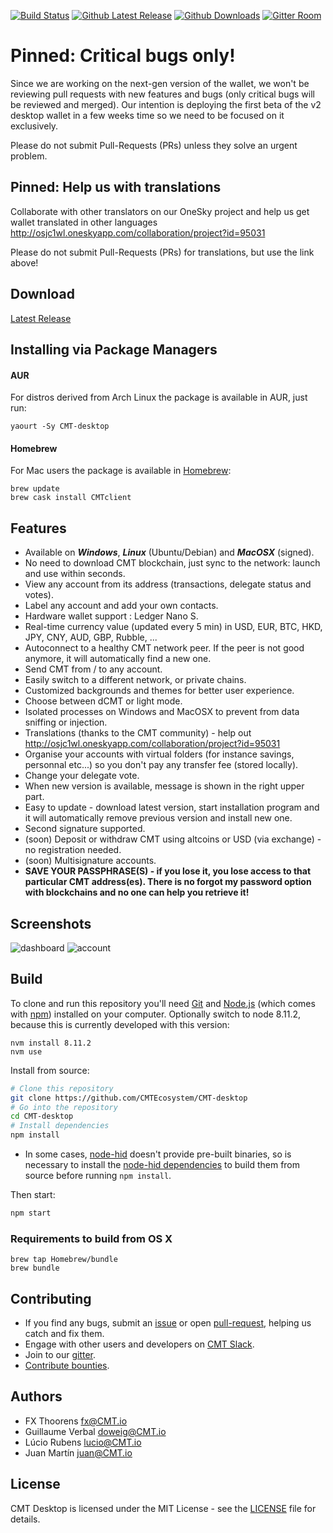 
[![Build Status](https://travis-ci.org/CMTEcosystem/desktop-wallet.svg?branch=master)](https://travis-ci.org/CMTEcosystem/CMT-desktop)
[![Github Latest Release](https://img.shields.io/github/release/CMTEcosystem/desktop-wallet.svg)](https://github.com/CMTEcosystem/desktop-wallet/releases/latest)
[![Github Downloads](https://img.shields.io/github/downloads/CMTEcosystem/desktop-wallet/latest/total.svg?logo=github)](https://github.com/CMTEcosystem/desktop-wallet/releases/latest)
[![Gitter Room](https://img.shields.io/gitter/room/CMT-developers/Lobby.svg?logo=gitter-white&colorB=e53467)](https://gitter.im/CMT-developers/Lobby)

# Pinned: Critical bugs only!
Since we are working on the next-gen version of the wallet, we won't be reviewing pull requests with new features and bugs (only critical bugs will be reviewed and merged). Our intention is deploying the first beta of the v2 desktop wallet in a few weeks time so we need to be focused on it exclusively.

Please do not submit Pull-Requests (PRs) unless they solve an urgent problem.

## Pinned: Help us with translations
Collaborate with other translators on our OneSky project and help us get wallet translated in other languages  http://osjc1wl.oneskyapp.com/collaboration/project?id=95031

Please do not submit Pull-Requests (PRs) for translations, but use the link above!

## Download
[Latest Release](https://github.com/CMTEcosystem/CMT-desktop/releases)

## Installing via Package Managers

#### AUR
For distros derived from Arch Linux the package is available in AUR, just run:

```
yaourt -Sy CMT-desktop
```

#### Homebrew
For Mac users the package is available in [Homebrew](https://brew.sh/):

```
brew update
brew cask install CMTclient
```

## Features
* Available on ***Windows***, ***Linux*** (Ubuntu/Debian) and ***MacOSX*** (signed).
* No need to download CMT blockchain, just sync to the network: launch and use within seconds.
* View any account from its address (transactions, delegate status and votes).
* Label any account and add your own contacts.
* Hardware wallet support : Ledger Nano S.
* Real-time currency value (updated every 5 min) in USD, EUR, BTC, HKD, JPY, CNY, AUD, GBP, Rubble, ...
* Autoconnect to a healthy CMT network peer. If the peer is not good anymore, it will automatically find a new one.
* Send CMT from / to any account.
* Easily switch to a different network, or private chains.
* Customized backgrounds and themes for better user experience.
* Choose between dCMT or light mode.
* Isolated processes on Windows and MacOSX to prevent from data sniffing or injection.
* Translations (thanks to the CMT community) - help out http://osjc1wl.oneskyapp.com/collaboration/project?id=95031
* Organise your accounts with virtual folders (for instance savings, personnal etc...) so you don't pay any transfer fee (stored locally).
* Change your delegate vote.
* When new version is available, message is shown in the right upper part.
* Easy to update - download latest version, start installation program and it will automatically remove previous version and install new one.
* Second signature supported.
* (soon) Deposit or withdraw CMT using altcoins or USD (via exchange) - no registration needed.
* (soon) Multisignature accounts.
* **SAVE YOUR PASSPHRASE(S) - if you lose it, you lose access to that particular CMT address(es). There is no forgot my password option with blockchains and no one can help you retrieve it!**


## Screenshots
![dashboard](https://i.imgur.com/AVdyM16.jpg)
![account](https://i.imgur.com/DD8fx1O.jpg)

## Build

To clone and run this repository you'll need [Git](https://git-scm.com) and [Node.js](https://nodejs.org/en/download/) (which comes with [npm](http://npmjs.com)) installed on your computer. Optionally switch to node 8.11.2, because this is currently developed with this version:
```
nvm install 8.11.2
nvm use
```

Install from source:
```bash
# Clone this repository
git clone https://github.com/CMTEcosystem/CMT-desktop
# Go into the repository
cd CMT-desktop
# Install dependencies
npm install
```

* In some cases, [node-hid](https://github.com/node-hid/node-hid) doesn't provide pre-built binaries, so is necessary to install the [node-hid dependencies](https://github.com/node-hid/node-hid#compiling-from-source) to build them from source before running `npm install`.

Then start:
```bash
npm start
```

### Requirements to build from OS X

```
brew tap Homebrew/bundle
brew bundle
```

## Contributing

* If you find any bugs, submit an [issue](../../issues) or open [pull-request](../../pulls), helping us catch and fix them.
* Engage with other users and developers on [CMT Slack](https://CMT.io/slack/).
* Join to our [gitter](https://gitter.im/CMT-developers/Lobby).
* [Contribute bounties](./CONTRIBUTING.md).

## Authors
- FX Thoorens <fx@CMT.io>
- Guillaume Verbal <doweig@CMT.io>
- Lúcio Rubens <lucio@CMT.io>
- Juan Martín <juan@CMT.io>

## License

CMT Desktop is licensed under the MIT License - see the [LICENSE](./LICENSE) file for details.
